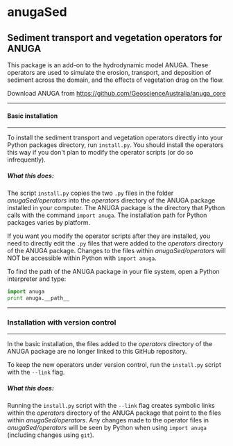 # anugaSed
## Sediment transport and vegetation operators for ANUGA

This package is an add-on to the hydrodynamic model ANUGA. These operators are used to simulate the erosion, transport, and deposition of sediment across the domain, and the effects of vegetation drag on the flow.

Download ANUGA from https://github.com/GeoscienceAustralia/anuga_core


------
#### Basic installation
------

To install the sediment transport and vegetation operators directly into your Python packages directory, run `install.py`. You should install the operators this way if you don't plan to modify the operator scripts (or do so infrequently).

##### What this does:
The script `install.py` copies the two `.py` files in the folder *anugaSed/operators* into the *operators* directory of the ANUGA package installed in your computer. The ANUGA package is the directory that Python calls with the command `import anuga`. The installation path for Python packages varies by platform.

If you want you modify the operator scripts after they are installed, you need to directly edit the `.py` files that were added to the *operators* directory of the ANUGA package. Changes to the files within *anugaSed/operators* will NOT be accessible within Python with `import anuga`.

To find the path of the ANUGA package in your file system, open a Python interpreter and type:

```python
import anuga
print anuga.__path__
```


------
### Installation with version control
------

In the basic installation, the files added to the *operators* directory of the ANUGA package are no longer linked to this GitHub repository.

To keep the new operators under version control, run the `install.py` script with the `--link` flag.

##### What this does:
Running the `install.py` script with the `--link` flag creates symbolic links within the *operators* directory of the ANUGA package that point to the files within *anugaSed/operators*. Any changes made to the operator files in *anugaSed/operators* will be seen by Python when using `import anuga` (including changes using `git`).
